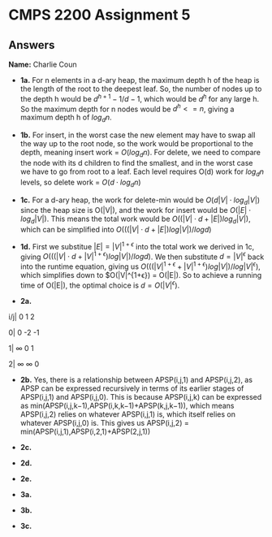 # CMPS 2200 Assignment 5
## Answers

**Name:** Charlie Coun






- **1a.** For n elements in a d-ary heap, the maximum depth h of the heap is the length of the root to the deepest leaf. So, the number of nodes up to the depth h would be $d^{h+1}-1/{d-1}$, which would be $d^{h}$ for any large h. So the maximum depth for n nodes would be $d^{h} <= n$, giving a maximum depth h of $log{_d}{n}$.


- **1b.** For insert, in the worst case the new element may have to swap all the way up to the root node, so the work would be proportional to the depth, meaning insert work = $O(log{_d}{n})$. For delete, we need to compare the node with its d children to find the smallest, and in the worst case we have to go from root to a leaf. Each level requires O(d) work for $log{_d}{n}$ levels, so delete work = $O(d⋅log{_d}{n})$


- **1c.** For a d-ary heap, the work for delete-min would be $O(d|V|⋅log{_d}{|V|})$ since the heap size is O(|V|), and the work for insert would be $O(|E|⋅log{_d}{|V|})$. This means the total work would be $O((|V|⋅d+|E|)log{_d}{|V|})$, which can be simplified into $O(((|V|⋅d+|E|)log|V|)/log{d})$

- **1d.** First we substitue $|E| = |V|^{1+ϵ}$ into the total work we derived in 1c, giving $O(((|V|⋅d+|V|^{1+ϵ})log|V|)/log{d})$. We then substitute $d = |V|^{ϵ}$ back into the runtime equation, giving us $O(((|V|^{1+ϵ}+|V|^{1+ϵ})log|V|)/log|V|^{ϵ})$, which simplifies down to $O(|V|^{1+ϵ}) = O(|E|). So to achieve a running time of O(|E|), the optimal choice is $d = O(|V|^{ϵ})$.


- **2a.** ​

i/j|
0
1
2

0|
0 
-2 
-1


1|
∞ 
0 
1

2|
∞ 
∞ 
0
​


- **2b.** Yes, there is a relationship between APSP(i,j,1) and APSP(i,j,2), as APSP can be expressed recursively in terms of its earlier stages of APSP(i,j,1) and APSP(i,j,0). This is because APSP(i,j,k) can be expressed as min(APSP(i,j,k−1),APSP(i,k,k−1)+APSP(k,j,k−1)), which means APSP(i,j,2) relies on whatever APSP(i,j,1) is, which itself relies on whatever APSP(i,j,0) is. This gives us APSP(i,j,2) = min(APSP(i,j,1),APSP(i,2,1)+APSP(2,j,1))


- **2c.**

- **2d.**

- **2e.**



- **3a.**


- **3b.**


- **3c.**

